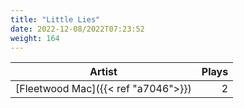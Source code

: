 ```yaml
---
title: "Little Lies"
date: 2022-12-08/2022T07:23:52
weight: 164
---
```




 Artist | Plays 
----- | -----:
[Fleetwood Mac]({{< ref "a7046">}}) | 2
